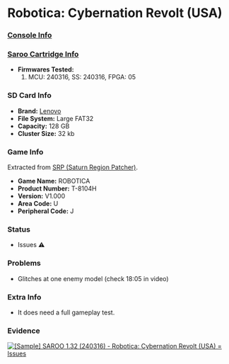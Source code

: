 # Robotica: Cybernation Revolt (USA)

### [Console Info](../../../../Info/Consoles/VA13/README.md)

### [Saroo Cartridge Info](../../../../Info/Cartridges/RetroGameParadiseStore/1.32F/README.md)

- <b>Firmwares Tested:</b>
  1. MCU: 240316, SS: 240316, FPGA: 05

### SD Card Info

- <b>Brand:</b> [Lenovo](https://s.click.aliexpress.com/e/_DBowUFx)
- <b>File System:</b> Large FAT32
- <b>Capacity:</b> 128 GB
- <b>Cluster Size:</b> 32 kb

### Game Info

Extracted from [SRP (Saturn Region Patcher)](https://segaxtreme.net/resources/saturn-region-patcher.81/download).

- <b>Game Name:</b> ROBOTICA
- <b>Product Number:</b> T-8104H
- <b>Version:</b> V1.000
- <b>Area Code:</b> U
- <b>Peripheral Code:</b> J

### Status

- Issues :warning:

### Problems

- Glitches at one enemy model (check 18:05 in video)

### Extra Info

- It does need a full gameplay test.

### Evidence

[![[Sample] SAROO 1.32 (240316) - Robotica: Cybernation Revolt (USA) = Issues](https://img.youtube.com/vi/UW3M737vVqc/0.jpg)](https://www.youtube.com/watch?v=UW3M737vVqc)

